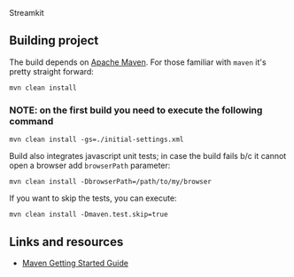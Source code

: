 Streamkit

## Building project

The build depends on [Apache Maven](http://maven.apache.org/guides/getting-started/index.html).
For those familiar with `maven` it's pretty straight forward:

    mvn clean install
    
### NOTE: on the first build you need to execute the following command    
    mvn clean install -gs=./initial-settings.xml
    
Build also integrates javascript unit tests; in case the build fails b/c it cannot open a browser add `browserPath` parameter:

    mvn clean install -DbrowserPath=/path/to/my/browser

If you want to skip the tests, you can execute:

    mvn clean install -Dmaven.test.skip=true

## Links and resources

* [Maven Getting Started Guide](http://maven.apache.org/guides/getting-started/index.html)
